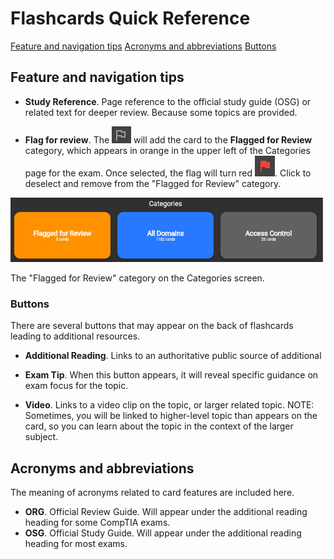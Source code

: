 
# Flashcards Quick Reference

[Feature and navigation tips](#feature-and-navigation-tips)
[Acronyms and abbreviations](#acronyms-and-abbreviations) 
[Buttons](#buttons)

## Feature and navigation tips

- **Study Reference**. Page reference to the official study guide (OSG) or related text for deeper review. Because some topics are provided.

- **Flag for review**. The ![flag](/global/images/flag.jpg) will add the card to the **Flagged for Review** category, which appears in orange in the upper left of the Categories page for the exam. Once selected, the flag will turn red ![flag](/global/images/flagged.jpg). Click to deselect and remove from the "Flagged for Review" category.

![categories](/global/images/categories.jpg)

The "Flagged for Review" category on the Categories screen.

### Buttons

There are several buttons that may appear on the back of flashcards leading to additional resources.

- **Additional Reading**. Links to an authoritative public source of additional 
- **Exam Tip**. When this button appears, it will reveal specific guidance on exam focus for the topic.

- **Video**. Links to a video clip on the topic, or larger related topic. NOTE: Sometimes, you will be linked to higher-level topic than appears on the card, so you can learn about the topic in the context of the larger subject.

## Acronyms and abbreviations

The meaning of acronyms related to card features are included here.

- **ORG**. Official Review Guide. Will appear under the additional reading heading for some CompTIA exams.
- **OSG**. Official Study Guide. Will appear under the additional reading heading for most exams.
